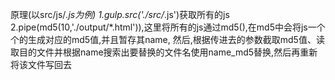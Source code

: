 原理(以src/js/*.js为例)
1.gulp.src('./src/*.js')获取所有的js
2.pipe(md5(10,'./output/*.html')),这里将所有的js通过md5(),在md5中会将js一个个的生成对应的md5值,并且暂存其name,
然后,根据传进去的参数截取md5值、读取目的文件并根据name搜索出要替换的文件名使用name_md5替换,然后再重新将该文件写回去

